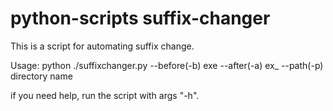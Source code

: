 # python-scripts suffix-changer
This is a script for automating suffix change.

Usage:
python ./suffixchanger.py --before(-b) exe --after(-a) ex_ --path(-p) directory name

if you need help, run the script with args "-h".

